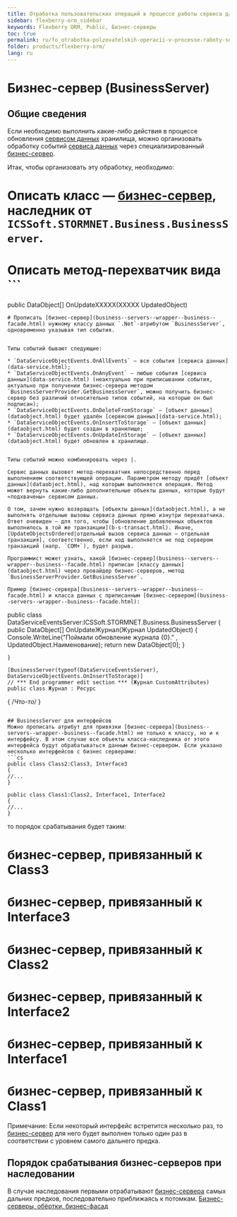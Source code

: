 ```yaml
---
title: Отработка пользовательских операций в процессе работы сервиса данных (интеграция с бизнес-сервером)
sidebar: flexberry-orm_sidebar
keywords: Flexberry ORM, Public, Бизнес-серверы
toc: true
permalink: ru/fo_otrabotka-polzovatelskih-operacii-v-processe-raboty-servisa-dannyh-integraciya-s-biznes-serverom.html
folder: products/flexberry-orm/
lang: ru
---
```

# Бизнес-сервер (BusinessServer)
## Общие сведения
Если необходимо выполнить какие-либо действия в процессе обновления [сервисом данных](data-service.html) хранилища, можно организовать обработку событий [сервиса данных](data-service.html) через специализированный [бизнес-сервер](business--servers--wrapper--business--facade.html).

Итак, чтобы организовать эту обработку, необходимо: 

# Описать класс — [бизнес-сервер](business--servers--wrapper--business--facade.html), наследник от `ICSSoft.STORMNET.Business.BusinessServer`.
# Описать метод-перехватчик вида ```
public DataObject[] OnUpdateXXXXX(XXXXX UpdatedObject)
```, где XXXXX — имя класса данных, чьи экземпляры обновляет [сервис данных](data-service.html). Имплементировать этот метод (выполнить необходимые Вам действия при обновлении).
# Прописать [бизнес-сервер](business--servers--wrapper--business--facade.html) нужному классу данных `.Net`-атрибутом `BusinessServer`, одновременно указывая тип события.


Типы событий бывают следующие: 

* `DataServiceObjectEvents.OnAllEvents` — все события [сервиса данных](data-service.html);
* `DataServiceObjectEvents.OnAnyEvent` — любые события [сервиса данных](data-service.html) (неактуально при приписывании события, актуально при получении бизнес-сервера методом `BusinessServerProvider.GetBusinessServer`, можно получить бизнес-сервер без различий относительно типов событий, на которые он был подписан);
* `DataServiceObjectEvents.OnDeleteFromStorage` — [объект данных](dataobject.html) будет удалён [сервисом данных](data-service.html);
* `DataServiceObjectEvents.OnInsertToStorage` — [объект данных](dataobject.html) будет создан в хранилище;
* `DataServiceObjectEvents.OnUpdateInStorage` — [объект данных](dataobject.html) будет обновлен в хранилище.


Типы событий можно комбинировать через |.

Сервис данных вызовет метод-перехватчик непосредственно перед выполнением соответствующей операции. Параметром методу придёт [объект данных](dataobject.html), над которым выполняется операция. Метод может вернуть какие-либо дополнительные объекты данных, которые будут «подхвачены» сервисом данных.

О том, зачем нужно возвращать [объекты данных](dataobject.html), а не выполнять отдельные вызовы сервиса данных прямо изнутри перехватчика. Ответ очевиден — для того, чтобы [обновление добавленных объектов выполнилось в той же транзакции](b-s-transact.html). Иначе, [UpdateObjectsOrdered|отдельный вызов сервиса данных — отдельная транзакция], соответственно, если код выполняется не под сервером транзакций (напр. `COM+`), будет разрыв.

Программист может узнать, какой [бизнес-сервер](business--servers--wrapper--business--facade.html) приписан [классу данных](dataobject.html) через провайдер бизнес-серверов, метод `BusinessServerProvider.GetBusinessServer`.

Пример [бизнес-сервера](business--servers--wrapper--business--facade.html) и класса данных с приписанным [бизнес-сервером](business--servers--wrapper--business--facade.html): 
```
public class DataServiceEventsServer:ICSSoft.STORMNET.Business.BusinessServer
	{
		public DataObject[] OnUpdateЖурнал(Журнал UpdatedObject)
		{
			Console.WriteLine("Поймали обновление журнала {0}." , UpdatedObject.Наименование);
			return new DataObject[0];
		}

	}

	[BusinessServer(typeof(DataServiceEventsServer), DataServiceObjectEvents.OnInsertToStorage)]
    // *** End programmer edit section *** (Журнал CustomAttributes)
    public class Журнал : Ресурс
{
		/*Что-то*/
}
```

## BusinessServer для интерфейсов
Можно прописать атрибут для привязки [бизнес-сервера](business--servers--wrapper--business--facade.html) не только к классу, но и к интерфейсу. В этом случае все объекты класса-наследника от этого интерфейса будут обрабатываться данным бизнес-сервером. Если указано несколько интерфейсов с бизнес серверами: 
```cs
public class Class2:Class3, Interface3
{
//...
}

public class Class1:Class2, Interface1, Interface2
{
//...
}
```

то порядок срабатывания будет таким: 

# бизнес-сервер, привязанный к Class3
# бизнес-сервер, привязанный к Interface3
# бизнес-сервер, привязанный к Class2
# бизнес-сервер, привязанный к Interface2
# бизнес-сервер, привязанный к Interface1
# бизнес-сервер, привязанный к Class1


Примечание: Если некоторый интерфейс встретится несколько раз, то [бизнес-сервер](business--servers--wrapper--business--facade.html) для него будет выполнен только один раз в соответствии с уровнем самого дальнего предка.


## Порядок срабатывания бизнес-серверов при наследовании
В случае наследования первыми отрабатывают [бизнес-сервера](business--servers--wrapper--business--facade.html) самых дальних предков, последовательно приближаясь к потомкам. [Бизнес-серверы, обёртки, бизнес-фасад](business--servers--wrapper--business--facade.html)


